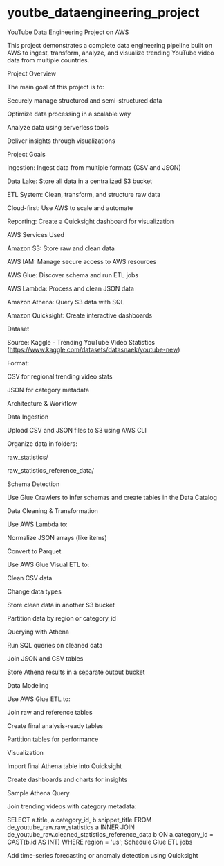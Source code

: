 # youtbe_dataengineering_project
YouTube Data Engineering Project on AWS

This project demonstrates a complete data engineering pipeline built on AWS to ingest, transform, analyze, and visualize trending YouTube video data from multiple countries.

Project Overview

The main goal of this project is to:

Securely manage structured and semi-structured data

Optimize data processing in a scalable way

Analyze data using serverless tools

Deliver insights through visualizations

Project Goals

Ingestion: Ingest data from multiple formats (CSV and JSON)

Data Lake: Store all data in a centralized S3 bucket

ETL System: Clean, transform, and structure raw data

Cloud-first: Use AWS to scale and automate

Reporting: Create a Quicksight dashboard for visualization

AWS Services Used

Amazon S3: Store raw and clean data

AWS IAM: Manage secure access to AWS resources

AWS Glue: Discover schema and run ETL jobs

AWS Lambda: Process and clean JSON data

Amazon Athena: Query S3 data with SQL

Amazon Quicksight: Create interactive dashboards

Dataset

Source: Kaggle - Trending YouTube Video Statistics
(https://www.kaggle.com/datasets/datasnaek/youtube-new)

Format:

CSV for regional trending video stats

JSON for category metadata

Architecture & Workflow

Data Ingestion

Upload CSV and JSON files to S3 using AWS CLI

Organize data in folders:

raw_statistics/

raw_statistics_reference_data/

Schema Detection

Use Glue Crawlers to infer schemas and create tables in the Data Catalog

Data Cleaning & Transformation

Use AWS Lambda to:

Normalize JSON arrays (like items)

Convert to Parquet

Use AWS Glue Visual ETL to:

Clean CSV data

Change data types

Store clean data in another S3 bucket

Partition data by region or category_id

Querying with Athena

Run SQL queries on cleaned data

Join JSON and CSV tables

Store Athena results in a separate output bucket

Data Modeling

Use AWS Glue ETL to:

Join raw and reference tables

Create final analysis-ready tables

Partition tables for performance

Visualization

Import final Athena table into Quicksight

Create dashboards and charts for insights

Sample Athena Query

Join trending videos with category metadata:

SELECT a.title, a.category_id, b.snippet_title
FROM de_youtube_raw.raw_statistics a
INNER JOIN de_youtube_raw.cleaned_statistics_reference_data b
ON a.category_id = CAST(b.id AS INT)
WHERE region = 'us';
Schedule Glue ETL jobs

Add time-series forecasting or anomaly detection using Quicksight
